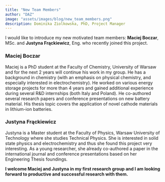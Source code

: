```yaml
---
title: "New Team Members"
author: "DAZ"
image: "assets/images/blog/new_team_members.png"
description: Dominika Ziolkowska, PhD, Project Manager
---
```


I would like to introduce my new motivated team members: **Maciej Boczar**, MSc.
and **Justyna Frąckiewicz**, Eng. who recently joined this project.

### Maciej Boczar

Maciej is a PhD student at the Faculty of Chemistry, University of Warsaw and
for the next 2 years will continue his work in my group. He has a background in
chemistry (with an emphasis on physical chemistry, and especially interested in
electrochemistry).  He worked on various energy storage projects for more than 4
years and gained additional experience during several R&D internships (both
Italy and Poland). He co-authored several research papers and conference
presentations on new battery material. His thesis topic covers the application
of novel cathode materials in lithium-ion batteries.

### Justyna Frąckiewicz

Justyna is a Master student at the Faculty of Physics, Warsaw University of
Technology where she studies Technical Physics. She is interested in solid state
physics and electrochemistry and thus she found this project very interesting.
As a young researcher, she already co-authored a paper in the international
journal and conference presentations based on her Engineering Thesis foundings.
 

**I welcome Maciej and Justyna in my first research group and I am looking
forward to productive and successful research with them.**
